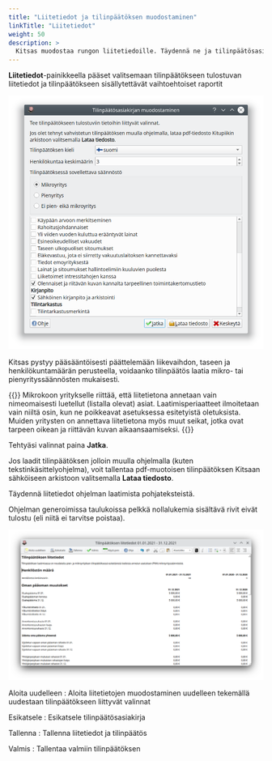 ```yaml
---
title: "Liitetiedot ja tilinpäätöksen muodostaminen"
linkTitle: "Liitetiedot"
weight: 50
description: >
  Kitsas muodostaa rungon liitetiedoille. Täydennä ne ja tilinpäätösasiakirja on valmis.
---
```


**Liitetiedot**-painikkeella pääset valitsemaan tilinpäätökseen tulostuvan liitetiedot ja tilinpäätökseen sisällytettävät vaihtoehtoiset raportit

![](/img/fi/kaudet/muodostaminen.png)

Kitsas pystyy pääsääntöisesti päättelemään liikevaihdon, taseen ja henkilökuntamäärän perusteella, voidaanko tilinpäätös laatia mikro- tai pienyrityssäännösten mukaisesti.

{{<alert title="Mikroyrityksen suojasatama" color="success">}}
Mikrokoon yritykselle riittää, että liitetietona annetaan vain nimeomaisesti luetellut (listalla olevat) asiat. Laatimisperiaatteet ilmoitetaan vain niiltä osin, kun ne poikkeavat asetuksessa esitetyistä oletuksista. Muiden yritysten on annettava liitetietona myös muut seikat, jotka ovat tarpeen oikean ja riittävän kuvan aikaansaamiseksi.
{{</alert>}}

Tehtyäsi valinnat paina **Jatka**.

Jos laadit tilinpäätöksen jolloin muulla ohjelmalla (kuten tekstinkäsittelyohjelma), voit tallentaa pdf-muotoisen tilinpäätöksen Kitsaan sähköiseen arkistoon valitsemalla **Lataa tiedosto**.

Täydennä liitetiedot ohjelman laatimista pohjateksteistä.

Ohjelman generoimissa taulukoissa pelkkä nollalukemia sisältävä rivit eivät tulostu (eli niitä ei tarvitse poistaa). 

![](/img/fi/kaudet/liitetiedot.png)

Aloita uudelleen
: Aloita liitetietojen muodostaminen uudelleen tekemällä uudestaan tilinpäätökseen liittyvät valinnat

Esikatsele
: Esikatsele tilinpäätösasiakirja

Tallenna
: Tallenna liitetiedot ja tilinpäätös

Valmis
: Tallentaa valmiin tilinpäätöksen
